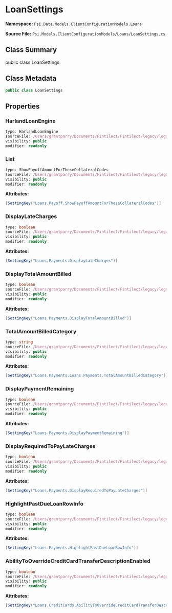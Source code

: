 # LoanSettings

**Namespace:** `Psi.Data.Models.ClientConfigurationModels.Loans`

**Source File:** `Psi.Models.ClientConfigurationModels/Loans/LoanSettings.cs`

## Class Summary

public class LoanSettings

## Class Metadata

```typescript
public class LoanSettings
```

## Properties

### HarlandLoanEngine

```typescript
type: HarlandLoanEngine
sourceFile: /Users/grantparry/Documents/Fintilect/Fintilect/legacy/legacy-apis/Psi.Models.ClientConfigurationModels/Loans/LoanSettings.cs
visibility: public
modifier: readonly
```

### List

```typescript
type: ShowPayoffAmountForTheseCollateralCodes
sourceFile: /Users/grantparry/Documents/Fintilect/Fintilect/legacy/legacy-apis/Psi.Models.ClientConfigurationModels/Loans/LoanSettings.cs
visibility: public
modifier: readonly
```

**Attributes:**
```csharp
[SettingKey("Loans.Payoff.ShowPayoffAmountForTheseCollateralCodes")]
```

### DisplayLateCharges

```typescript
type: boolean
sourceFile: /Users/grantparry/Documents/Fintilect/Fintilect/legacy/legacy-apis/Psi.Models.ClientConfigurationModels/Loans/LoanSettings.cs
visibility: public
modifier: readonly
```

**Attributes:**
```csharp
[SettingKey("Loans.Payments.DisplayLateCharges")]
```

### DisplayTotalAmountBilled

```typescript
type: boolean
sourceFile: /Users/grantparry/Documents/Fintilect/Fintilect/legacy/legacy-apis/Psi.Models.ClientConfigurationModels/Loans/LoanSettings.cs
visibility: public
modifier: readonly
```

**Attributes:**
```csharp
[SettingKey("Loans.Payments.DisplayTotalAmountBilled")]
```

### TotalAmountBilledCategory

```typescript
type: string
sourceFile: /Users/grantparry/Documents/Fintilect/Fintilect/legacy/legacy-apis/Psi.Models.ClientConfigurationModels/Loans/LoanSettings.cs
visibility: public
modifier: readonly
```

**Attributes:**
```csharp
[SettingKey("Loans.Payments.Loans.Payments.TotalAmountBilledCategory")]
```

### DisplayPaymentRemaining

```typescript
type: boolean
sourceFile: /Users/grantparry/Documents/Fintilect/Fintilect/legacy/legacy-apis/Psi.Models.ClientConfigurationModels/Loans/LoanSettings.cs
visibility: public
modifier: readonly
```

**Attributes:**
```csharp
[SettingKey("Loans.Payments.DisplayPaymentRemaining")]
```

### DisplayRequiredToPayLateCharges

```typescript
type: boolean
sourceFile: /Users/grantparry/Documents/Fintilect/Fintilect/legacy/legacy-apis/Psi.Models.ClientConfigurationModels/Loans/LoanSettings.cs
visibility: public
modifier: readonly
```

**Attributes:**
```csharp
[SettingKey("Loans.Payments.DisplayRequiredToPayLateCharges")]
```

### HighlightPastDueLoanRowInfo

```typescript
type: boolean
sourceFile: /Users/grantparry/Documents/Fintilect/Fintilect/legacy/legacy-apis/Psi.Models.ClientConfigurationModels/Loans/LoanSettings.cs
visibility: public
modifier: readonly
```

**Attributes:**
```csharp
[SettingKey("Loans.Payments.HighlightPastDueLoanRowInfo")]
```

### AbilityToOverrideCreditCardTransferDescriptionEnabled

```typescript
type: boolean
sourceFile: /Users/grantparry/Documents/Fintilect/Fintilect/legacy/legacy-apis/Psi.Models.ClientConfigurationModels/Loans/LoanSettings.cs
visibility: public
modifier: readonly
```

**Attributes:**
```csharp
[SettingKey("Loans.CreditCards.AbilityToOverrideCreditCardTransferDescriptionEnabled")]
```
